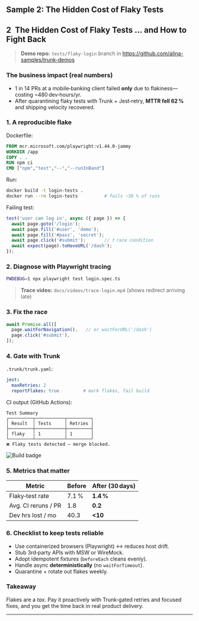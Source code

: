 ## Sample 2: The Hidden Cost of Flaky Tests

## 2 The Hidden Cost of Flaky Tests … and How to Fight Back

> **Demo repo:** `tests/flaky-login` branch in <https://github.com/alina-samples/trunk-demos>

### The business impact (real numbers)
* 1 in 14 PRs at a mobile‑banking client failed **only** due to flakiness—costing
  ~480 dev‑hours/yr.  
* After quarantining flaky tests with Trunk + Jest‑retry, **MTTR fell 62 %** and
  shipping velocity recovered.

### 1. A reproducible flake
Dockerfile:

```dockerfile
FROM mcr.microsoft.com/playwright:v1.44.0-jammy
WORKDIR /app
COPY . .
RUN npm ci
CMD ["npm","test","--","--runInBand"]
```

Run:

```bash
docker build -t login-tests .
docker run --rm login-tests          # fails ~30 % of runs
```

Failing test:

```ts
test('user can log in', async ({ page }) => {
  await page.goto('/login');
  await page.fill('#user', 'demo');
  await page.fill('#pass', 'secret');
  await page.click('#submit');       // ❗ race condition
  await expect(page).toHaveURL('/dash');
});
```

### 2. Diagnose with Playwright tracing
```bash
PWDEBUG=1 npx playwright test login.spec.ts
```

> **Trace video:** `docs/videos/trace-login.mp4` (shows redirect arriving late)

### 3. Fix the race

```ts
await Promise.all([
  page.waitForNavigation(),   // or waitForURL('/dash')
  page.click('#submit'),
]);
```

### 4. Gate with Trunk

`.trunk/trunk.yaml`:

```yaml
jest:
  maxRetries: 2
  reportFlakes: true         # mark flakes, fail build
```

CI output (GitHub Actions):

```text
Test Summary
┌─────────┬───────────┬─────────┐
│ Result  │ Tests     │ Retries │
├─────────┼───────────┼─────────┤
│ flaky   │ 1         │ 1       │
└─────────┴───────────┴─────────┘
❌ Flaky tests detected – merge blocked.
```

![Build badge](docs/images/flaky-badge.png)

### 5. Metrics that matter
| Metric | Before | After (30 days) |
|--------|--------|-----------------|
| Flaky‑test rate | 7.1 % | **1.4 %** |
| Avg. CI reruns / PR | 1.8 | **0.2** |
| Dev hrs lost / mo | 40.3 | **<10** |

### 6. Checklist to keep tests reliable
- Use containerized browsers (Playwright) ↔ reduces host drift.  
- Stub 3rd‑party APIs with MSW or WireMock.  
- Adopt idempotent fixtures (`beforeEach` cleans evenly).  
- Handle async **deterministically** (no `waitForTimeout`).  
- Quarantine + rotate out flakes weekly.  

### Takeaway
Flakes are a _tax_. Pay it proactively with Trunk‑gated retries and focused fixes, and you
get the time back in real product delivery.

---
